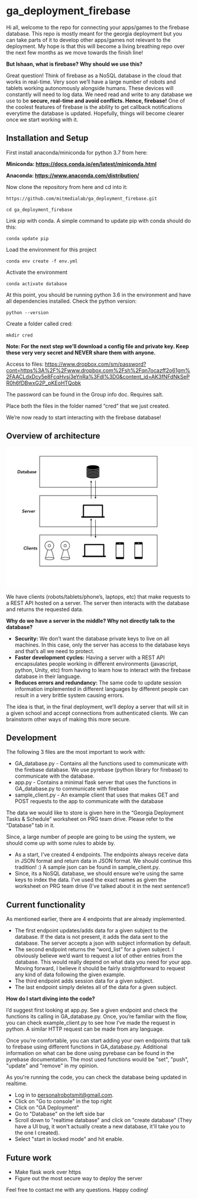 # ga_deployment_firebase


Hi all, welcome to the repo for connecting your apps/games to the firebase database. This repo is mostly meant for the georgia deployment but you can take parts of it to develop other apps/games not relevant to the deployment. My hope is that this will become a living breathing repo over the next few months as we move towards the finish line!

**But Ishaan, what is firebase? Why should we use this?**

Great question! Think of firebase as a NoSQL database in the cloud that works in real-time. Very soon we’ll have a large number of robots and tablets working autonomously alongside humans. These devices will constantly will need to log data. We need read and write to any database we use to be **secure, real-time and avoid conflicts. Hence, firebase!** One of the coolest features of firebase is the ability to get callback notifications everytime the database is updated. Hopefully, things will become clearer once we start working with it.

## Installation and Setup

First install anaconda/miniconda for python 3.7 from here:

**Miniconda: https://docs.conda.io/en/latest/miniconda.html**

**Anaconda: https://www.anaconda.com/distribution/**

Now clone the repository from here and cd into it:

```
https://github.com/mitmedialab/ga_deployment_firebase.git
```

```
cd ga_deployment_firebase
```

Link pip with conda. A simple command to update pip with conda should do this:

```
conda update pip
```

Load the environment for this project

```
conda env create -f env.yml
```

Activate the environment

```
conda activate database
```

At this point, you should be running python 3.6 in the environment and have all dependencies installed. Check the python version:

```
python --version
```

Create a folder called cred:

```
mkdir cred
```

**Note: For the next step we’ll download a config file and private key. Keep these very very secret and NEVER share them with anyone.**

Access to files: https://www.dropbox.com/sm/password?cont=https%3A%2F%2Fwww.dropbox.com%2Fsh%2Fqn7ocazff2o61gm%2FAACLdxDcy5e8FcqHvsi3eYnRa%3Fdl%3D0&content_id=AK3fNFdNkSePR0h6fDBwxG2P_pKEoHTQobk

The password can be found in the Group info doc. Requires salt.

Place both the files in the folder named “cred” that we just created.

We’re now ready to start interacting with the firebase database!

## Overview of architecture

![Alt text](images/architecture.png?raw=true "Title")

We have clients (robots/tablets/phone’s, laptops, etc) that make requests to a REST API hosted on a server. The server then interacts with the database and returns the requested data. 

**Why do we have a server in the middle? Why not directly talk to the database?**

* **Security:** We don’t want the database private keys to live on all machines. In this case, only the server has access to the database keys and that’s all we need to protect.
* **Faster development cycles:** Having a server with a REST API encapsulates people working in different environments (javascript, python, Unity, etc) from having to learn how to interact with the firebase database in their language. 
* **Reduces errors and redundancy:** The same code to update session information implemented in different languages by different people can result in a very brittle system causing errors.


The idea is that, in the final deployment, we’ll deploy a server that will sit in a given school and accept connections from authenticated clients. We can brainstorm other ways of making this more secure. 

## Development

The following 3 files are the most important to work with:

* GA_database.py - Contains all the functions used to communicate with the firebase database. We use pyrebase (python library for firebase) to communicate with the database. 
* app.py - Contains a minimal flask server that uses the functions in GA_database.py to communicate with firebase
* sample_client.py - An example client that uses that makes GET and POST requests to the app to communicate with the database

The data we would like to store is given here in the “Georgia Deployment Tasks & Schedule” worksheet on PRG team drive. Please refer to the “Database” tab in it. 

Since, a large number of people are going to be using the system, we should come up with some rules to abide by. 

* As a start, I’ve created 4 endpoints. The endpoints always receive data in JSON format and return data in JSON format. We should continue this tradition! :) A sample json can be found in sample_client.py.
* Since, its a NoSQL database, we should ensure we’re using the same keys to index the data. I’ve used the exact names as given the worksheet on PRG team drive (I’ve talked about it in the next sentence!) 

## Current functionality

As mentioned earlier, there are 4 endpoints that are already implemented. 


* The first endpoint updates/adds data for a given subject to the database. If the data is not present, it adds the data sent to the database. The server accepts a json with subject information by default. 
* The second endpoint returns the “word_list” for a given subject. I obviously believe we’d want to request a lot of other entries from the database. This would really depend on what data you need for your app. Moving forward, I believe it should be fairly straightforward to request any kind of data following the given example.
* The third endpoint adds session data for a given subject.
* The last endpoint simply deletes all of the data for a given subject.

**How do I start diving into the code?**

I’d suggest first looking at app.py. See a given endpoint and check the functions its calling in GA_database.py. Once, you’re familiar with the flow, you can check example_client.py to see how I’ve made the request in python. A similar HTTP request can be made from any language.

Once you’re comfortable, you can start adding your own endpoints that talk to firebase using different functions in GA_database.py. Additional information on what can be done using pyrebase can be found in the pyrebase documentation. The most used functions would be "set", "push", "update" and "remove" in my opinion.

As you're running the code, you can check the database being updated in realtime. 

* Log in to personalrobotsmit@gmail.com. 
* Click on "Go to console" in the top right
* Click on "GA Deployment"
* Go to "Database" on the left side bar
* Scroll down to "realtime database" and click on "create database" (They have a UI bug, it won't actually create a new database, it'll take you to the one I created). 
* Select "start in locked mode" and hit enable. 

## Future work

* Make flask work over https
* Figure out the most secure way to deploy the server


Feel free to contact me with any questions. Happy coding!


